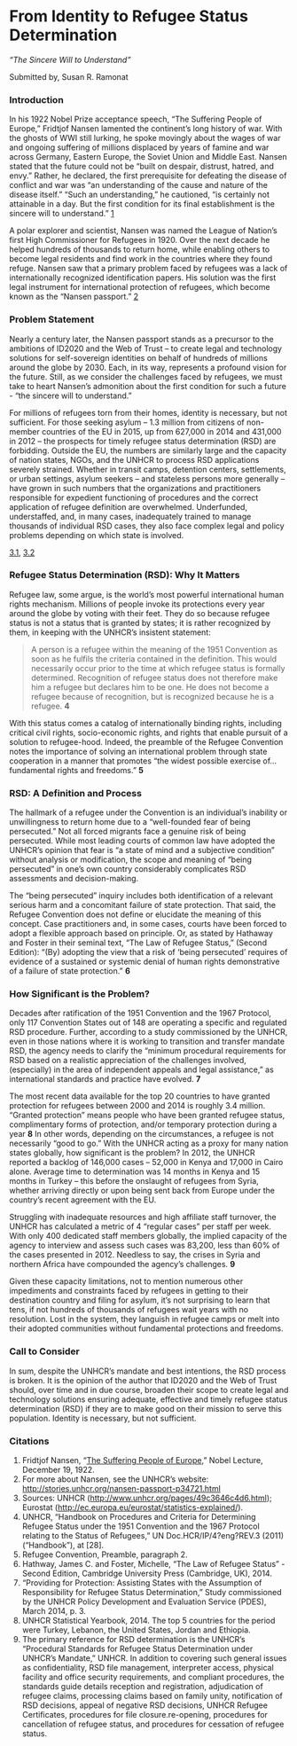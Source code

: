 # From Identity to Refugee Status Determination
*“The Sincere Will to Understand”*

Submitted by, Susan R. Ramonat

### Introduction

In his 1922 Nobel Prize acceptance speech, “The Suffering People of Europe,” Fridtjof Nansen lamented the continent’s long history of war. With the ghosts of WWI still lurking, he spoke movingly about the wages of war and ongoing suffering of millions displaced by years of famine and war across Germany, Eastern Europe, the Soviet Union and Middle East. Nansen stated that the future could not be “built on despair, distrust, hatred, and envy.” Rather, he declared, the first prerequisite for defeating the disease of conflict and war was “an understanding of the cause and nature of the disease itself.” “Such an understanding,” he cautioned, “is certainly not attainable in a day. But the first condition for its final establishment is the sincere will to understand.” [1](http://www.nobelprize.org/nobel_prizes/peace/laureates/1922/nansen-lecture.html)

A polar explorer and scientist, Nansen was named the League of Nation’s first High Commissioner for Refugees in 1920. Over the next decade he helped hundreds of thousands to return home, while enabling others to become legal residents and find work in the countries where they found refuge. Nansen saw that a primary problem faced by refugees was a lack of internationally recognized identification papers. His solution was the first legal instrument for international protection of refugees, which become known as the “Nansen passport.” [2](http://stories.unhcr.org/nansen-passport-p34721.html)


### Problem Statement

Nearly a century later, the Nansen passport stands as a precursor to the ambitions of ID2020 and the Web of Trust – to create legal and technology solutions for self-sovereign identities on behalf of hundreds of millions around the globe by 2030. Each, in its way, represents a profound vision for the future. Still, as we consider the challenges faced by refugees, we must take to heart Nansen’s admonition about the first condition for such a future - “the sincere will to understand.”

For millions of refugees torn from their homes, identity is necessary, but not sufficient. For those seeking asylum – 1.3 million from citizens of non-member countries of the EU in 2015, up from 627,000 in 2014 and 431,000 in 2012 – the prospects for timely refugee status determination (RSD) are forbidding. Outside the EU, the numbers are similarly large and the capacity of nation states, NGOs, and the UNHCR to process RSD applications severely strained. Whether in transit camps, detention centers, settlements, or urban settings, asylum seekers – and stateless persons more generally – have grown in such numbers that the organizations and practitioners responsible for expedient functioning of procedures and the correct application of refugee definition are overwhelmed. Underfunded, understaffed, and, in many cases, inadequately trained to manage thousands of individual RSD cases, they also face complex legal and policy problems depending on which state is involved.

[3.1](http://www.unhcr.org/pages/49c3646c4d6.html), [3.2](http://ec.europa.eu/eurostat/statistics-explained/)


### Refugee Status Determination (RSD): Why It Matters

Refugee law, some argue, is the world’s most powerful international human rights mechanism. Millions of people invoke its protections every year around the globe by voting with their feet. They do so because refugee status is not a status that is granted by states; it is rather recognized by them, in keeping with the UNHCR’s insistent statement:

> A person is a refugee within the meaning of the 1951 Convention as soon as he fulfils the criteria contained in the definition. This would necessarily occur prior to the time at which refugee status is formally determined. Recognition of refugee status does not therefore make him a refugee but declares him to be one. He does not become a refugee because of recognition, but is recognized because he is a refugee. **4**


With this status comes a catalog of internationally binding rights, including critical civil rights, socio-economic rights, and rights that enable pursuit of a solution to refugee-hood. Indeed, the preamble of the Refugee Convention notes the importance of solving an international problem through state cooperation in a manner that promotes “the widest possible exercise of…fundamental rights and freedoms.” **5**


### RSD: A Definition and Process

The hallmark of a refugee under the Convention is an individual’s inability or unwillingness to return home due to a “well-founded fear of being persecuted.” Not all forced migrants face a genuine risk of being persecuted. While most leading courts of common law have adopted the UNHCR’s opinion that fear is “a state of mind and a subjective condition” without analysis or modification, the scope and meaning of “being persecuted” in one’s own country considerably complicates RSD assessments and decision-making.

The “being persecuted” inquiry includes both identification of a relevant serious harm and a concomitant failure of state protection. That said, the Refugee Convention does not define or elucidate the meaning of this concept. Case practitioners and, in some cases, courts have been forced to adopt a flexible approach based on principle. Or, as stated by Hathaway and Foster in their seminal text, “The Law of Refugee Status,” (Second Edition): “(By) adopting the view that a risk of ‘being persecuted’ requires of evidence of a sustained or systemic denial of human rights demonstrative of a failure of state protection.” **6**


### How Significant is the Problem?

Decades after ratification of the 1951 Convention and the 1967 Protocol, only 117 Convention States out of 148 are operating a specific and regulated RSD procedure. Further, according to a study commissioned by the UNHCR, even in those nations where it is working to transition and transfer mandate RSD, the agency needs to clarify the “minimum procedural requirements for RSD based on a realistic appreciation of the challenges involved, (especially) in the area of independent appeals and legal assistance,” as international standards and practice have evolved. **7**

The most recent data available for the top 20 countries to have granted protection for refugees between 2000 and 2014 is roughly 3.4 million. “Granted protection” means people who have been granted refugee status, complimentary forms of protection, and/or temporary protection during a year **8** In other words, depending on the circumstances, a refugee is not necessarily “good to go.” With the UNHCR acting as a proxy for many nation states globally, how significant is the problem? In 2012, the UNHCR reported a backlog of 146,000 cases – 52,000 in Kenya and 17,000 in Cairo alone. Average time to determination was 14 months in Kenya and 15 months in Turkey – this before the onslaught of refugees from Syria, whether arriving directly or upon being sent back from Europe under the country’s recent agreement with the EU.

Struggling with inadequate resources and high affiliate staff turnover, the UNHCR has calculated a metric of 4 “regular cases” per staff per week. With only 400 dedicated staff members globally, the implied capacity of the agency to interview and assess such cases was 83,200, less than 60% of the cases presented in 2012. Needless to say, the crises in Syria and northern Africa have compounded the agency’s challenges. **9**

Given these capacity limitations, not to mention numerous other impediments and constraints faced by refugees in getting to their destination country and filing for asylum, it’s not surprising to learn that tens, if not hundreds of thousands of refugees wait years with no resolution. Lost in the system, they languish in refugee camps or melt into their adopted communities without fundamental protections and freedoms.


### Call to Consider

In sum, despite the UNHCR’s mandate and best intentions, the RSD process is broken. It is the opinion of the author that ID2020 and the Web of Trust should, over time and in due course, broaden their scope to create legal and technology solutions ensuring adequate, effective and timely refugee status determination (RSD) if they are to make good on their mission to serve this population. Identity is necessary, but not sufficient.

### Citations

1. Fridtjof Nansen, “[The Suffering People of Europe](http://www.nobelprize.org/nobel_prizes/peace/laureates/1922/nansen-lecture.html),” Nobel Lecture, December 19, 1922.
2. For more about Nansen, see the UNHCR’s website: http://stories.unhcr.org/nansen-passport-p34721.html
3. Sources: UNHCR (http://www.unhcr.org/pages/49c3646c4d6.html); Eurostat (http://ec.europa.eu/eurostat/statistics-explained/).
4. UNHCR, “Handbook on Procedures and Criteria for Determining Refugee Status under the 1951 Convention and the 1967 Protocol relating to the Status of Refugees,” UN Doc.HCR/IP/4?eng?REV.3 (2011) (“Handbook”), at [28].
5. Refugee Convention, Preamble, paragraph 2.
6. Hathway, James C. and Foster, Michelle, “The Law of Refugee Status” - Second Edition, Cambridge University Press (Cambridge, UK), 2014.
7. “Providing for Protection: Assisting States with the Assumption of Responsibility for Refugee Status Determination,” Study commissioned by the UNHCR Policy Development and Evaluation Service (PDES), March 2014, p. 3.
8. UNHCR Statistical Yearbook, 2014. The top 5 countries for the period were Turkey, Lebanon, the United States, Jordan and Ethiopia.
9. The primary reference for RSD determination is the UNHCR’s “Procedural Standards for Refugee Status Determination under UNHCR’s Mandate,” UNHCR. In addition to covering such general issues as confidentiality, RSD file management, interpreter access, physical facility and office security requirements, and compliant procedures, the standards guide details reception and registration, adjudication of refugee claims, processing claims based on family unity, notification of RSD decisions, appeal of negative RSD decisions, UNHCR Refugee Certificates, procedures for file closure.re-opening, procedures for cancellation of refugee status, and procedures for cessation of refugee status.
